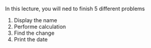 In this lecture, you will ned to finish 5 different problems
1. Display the name
2. Performe calculation
3. Find the change
4. Print the date
